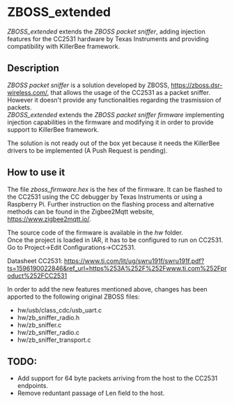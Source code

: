 # ZBOSS_extended
*ZBOSS_extended* extends the *ZBOSS packet sniffer*, adding injection features for the  CC2531 hardware by Texas Instruments and providing compatibility with KillerBee framework.

## Description

*ZBOSS packet sniffer* is a solution developed by ZBOSS, https://zboss.dsr-wireless.com/, that allows the usage of the CC2531 as a packet sniffer. However it doesn't provide any functionalities regarding the trasmission of packets.  
*ZBOSS_extended* extends the *ZBOSS packet sniffer firmware* implementing injection capabilities in the firmware and modifying it in order to provide support to KillerBee framework. 

The solution is not ready out of the box yet because it needs the KillerBee drivers to be implemented (A Push Request is pending).

## How to use it
The file *zboss_firmware.hex* is the hex of the firmware. It can be flashed to the CC2531 using the CC debugger by Texas Instruments or using a Raspberry Pi. Further instruction on the flashing process and alternative methods can be found in the Zigbee2Mqtt website, https://www.zigbee2mqtt.io/.

The source code of the firmware is available in the *hw* folder.   
Once the project is loaded in IAR, it has to be configured to run on CC2531. Go to Project->Edit Configurations->CC2531.

Datasheet CC2531: https://www.ti.com/lit/ug/swru191f/swru191f.pdf?ts=1596190022846&ref_url=https%253A%252F%252Fwww.ti.com%252Fproduct%252FCC2531


In order to add the new features mentioned above, changes has been apported to the following original ZBOSS files:
- hw/usb/class_cdc/usb_uart.c
- hw/zb_sniffer_radio.h
- hw/zb_sniffer.c
- hw/zb_sniffer_radio.c
- hw/zb_sniffer_transport.c


## TODO:
- Add support for 64 byte packets arriving from the host to the CC2531 endpoints.
- Remove reduntant passage of Len field to the host.

    
